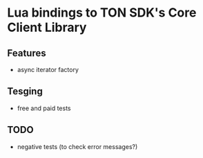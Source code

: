 # Lua bindings to TON SDK's Core Client Library

## Features

- async iterator factory

## Tesging

- free and paid tests

## TODO

- negative tests (to check error messages?)

